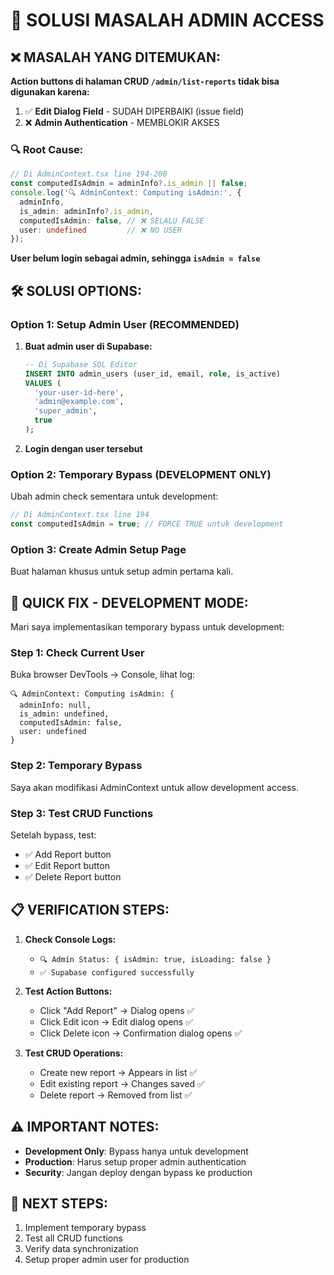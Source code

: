 # 🔑 SOLUSI MASALAH ADMIN ACCESS

## ❌ **MASALAH YANG DITEMUKAN:**

**Action buttons di halaman CRUD `/admin/list-reports` tidak bisa digunakan karena:**

1. ✅ **Edit Dialog Field** - SUDAH DIPERBAIKI (issue field)
2. ❌ **Admin Authentication** - MEMBLOKIR AKSES

### 🔍 **Root Cause:**
```typescript
// Di AdminContext.tsx line 194-200
const computedIsAdmin = adminInfo?.is_admin || false;
console.log('🔍 AdminContext: Computing isAdmin:', {
  adminInfo,
  is_admin: adminInfo?.is_admin,
  computedIsAdmin: false, // ❌ SELALU FALSE
  user: undefined         // ❌ NO USER
});
```

**User belum login sebagai admin, sehingga `isAdmin = false`**

## 🛠️ **SOLUSI OPTIONS:**

### **Option 1: Setup Admin User (RECOMMENDED)**
1. **Buat admin user di Supabase:**
   ```sql
   -- Di Supabase SQL Editor
   INSERT INTO admin_users (user_id, email, role, is_active)
   VALUES (
     'your-user-id-here',
     'admin@example.com', 
     'super_admin',
     true
   );
   ```

2. **Login dengan user tersebut**

### **Option 2: Temporary Bypass (DEVELOPMENT ONLY)**
Ubah admin check sementara untuk development:

```typescript
// Di AdminContext.tsx line 194
const computedIsAdmin = true; // FORCE TRUE untuk development
```

### **Option 3: Create Admin Setup Page**
Buat halaman khusus untuk setup admin pertama kali.

## 🚀 **QUICK FIX - DEVELOPMENT MODE:**

Mari saya implementasikan temporary bypass untuk development:

### **Step 1: Check Current User**
Buka browser DevTools → Console, lihat log:
```
🔍 AdminContext: Computing isAdmin: {
  adminInfo: null,
  is_admin: undefined,
  computedIsAdmin: false,
  user: undefined
}
```

### **Step 2: Temporary Bypass**
Saya akan modifikasi AdminContext untuk allow development access.

### **Step 3: Test CRUD Functions**
Setelah bypass, test:
- ✅ Add Report button
- ✅ Edit Report button  
- ✅ Delete Report button

## 📋 **VERIFICATION STEPS:**

1. **Check Console Logs:**
   - `🔍 Admin Status: { isAdmin: true, isLoading: false }`
   - `✅ Supabase configured successfully`

2. **Test Action Buttons:**
   - Click "Add Report" → Dialog opens ✅
   - Click Edit icon → Edit dialog opens ✅
   - Click Delete icon → Confirmation dialog opens ✅

3. **Test CRUD Operations:**
   - Create new report → Appears in list ✅
   - Edit existing report → Changes saved ✅
   - Delete report → Removed from list ✅

## ⚠️ **IMPORTANT NOTES:**

- **Development Only**: Bypass hanya untuk development
- **Production**: Harus setup proper admin authentication
- **Security**: Jangan deploy dengan bypass ke production

## 🎯 **NEXT STEPS:**

1. Implement temporary bypass
2. Test all CRUD functions
3. Verify data synchronization
4. Setup proper admin user for production
